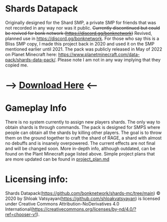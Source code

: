 # Shards Datapack
Originally designed for the Shard SMP, a private SMP for friends that was not recorded in any way nor was it public. 
~~Currently discontinued but could be revived for bonk network (https://discord.gg/bonknetwork)~~ Revived, planned use in https://discord.gg/bonknetwork. For those who say this is a Bliss SMP copy, I made this project back in 2020 and used it on the SMP mentioned earlier until 2021. The pack was publicly released in May of 2022 on Planet Minecraft here: https://www.planetminecraft.com/data-pack/shards-data-pack/. Please note I am not in any way implying that they copied me.


# --> [Download Here](https://github.com/bonknetwork/shards-mc/releases) <--

# Gameplay Info
There is no system currently to assign new players shards. The only way to obtain shards is through commands. The pack is designed for SMPS where people can obtain all the shards by killing other players. The goal is to throw them on the ground together to craft the shard of RAGE, a shard with almost no debuffs and is insanely overpowered. The current effects are not final and will be changed soon. More in-depth info, although outdated, can be found on the Plant Minecraft page listed above. Simple project plans that are more updated can be found in [project_plan.md](https://github.com/bonknetwork/shards-mc/blob/main/project_plan.md)

# Licensing info:
Shards Datapack(https://github.com/bonknetwork/shards-mc/tree/main) © 2020 by Shloak Vatsyayan(https://github.com/shloakvatsyayan) is licensed under Creative Commons Attribution-NoDerivatives 4.0 International(https://creativecommons.org/licenses/by-nd/4.0/?ref=chooser-v1).
